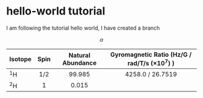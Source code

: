 <script type="text/x-mathjax-config">
MathJax.Hub.Config({
  TeX: { equationNumbers: { autoNumber: "AMS" } }
});
</script>


<script type="text/javascript" src="http://cdn.mathjax.org/mathjax/latest/MathJax.js?config=TeX-AMS-MML_HTMLorMML"></script>

# hello-world tutorial

I am following the tutorial hello world, I have created a branch

$$\alpha$$

Isotope    | Spin    | Natural Abundance   | Gyromagnetic Ratio (Hz/G / rad/T/s ($\times$10$^7$) )
---------- | :-----: | :-----------------: | :------------------------:
$^1$H      | 1/2     |  99.985             | 4258.0 / 26.7519
$^2$H      | 1       |  0.015              |


